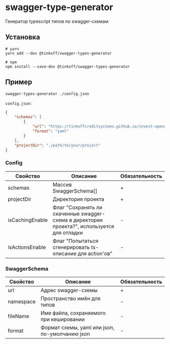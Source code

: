 # swagger-type-generator

Генератор typescript типов по swagger-схемам

## Установка
```
# yarn
yarn add --dev @tinkoff/swagger-types-generator

# npm
npm install --save-dev @tinkoff/swagger-types-generator
```

## Пример
```
swagger-types-generator ./config.json
```
`config.json`:
```json
{
    "schemas": [
        {
            "url": "https://tinkoffcreditsystems.github.io/invest-openapi/swagger-ui/swagger.yaml",
            "format": "yaml"
        }
    ],
    "projectDir": "./path/to/your/project"
}
```

### Config
| Свойство        | Описание                                                                                     | Обязательность |
|-----------------|----------------------------------------------------------------------------------------------|----------------|
| schemas         | Массив SwaggerSchema[]                                                                       | +              |
| projectDir      | Директория проекта                                                                           | +              |
| isCachingEnable | Флаг "Сохранять ли скаченные swagger-схема в директории проекта?",  используется для отладки | -              |
| isActionsEnable | Флаг "Попытаться сгенерировать ts-описание для action'ов"                                    | -              |

### SwaggerSchema
| Свойство    | Описание                                       | Обязательность  |
|-------------|------------------------------------------------|-----------------|
| url         | Адрес swagger-схемы                            | +               |
| namespace   | Пространство имён для типов                    | -               |
| fileName    | Имя файла, сохраняемого при кешировании        | -               |
| format      | Формат схемы, yaml или json, по-умолчанию json | -               |

